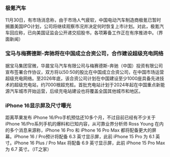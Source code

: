 ### 极氪汽车
11月30日，有市场消息称，由于市场人气疲软，中国电动汽车制造商极氪已暂时搁置美国IPO计划，公司将继续观察市况并决定何时恢复上市计划。对此，极氪汽车回应称，已向美国证监会公开递交招股书，各项筹备工作正在有序推进中。（界面新闻）
### 宝马与梅赛德斯-奔驰将在中国成立合资公司，合作建设超级充电网络
据宝马集团官微，华晨宝马汽车有限公司与梅赛德斯-奔驰（中国）投资有限公司宣布签署合作协议，双方将以50:50的股比在中国成立合资公司，在中国市场运营超级充电网络。至2026年底，该合资公司计划在中国建设至少1000座具备先进技术的超级充电站，约7000根超充桩。首批充电站计划于2024年起在中国重点新能源汽车城市开始运营，后续充电站建设也将覆盖全国其他城市和地区。
### iPhone 16显示屏及尺寸曝光
距离苹果发布 iPhone 16/Pro手机预估还10多个月，不过目前已经有不少关于iPhone 16/Pro系列手机的爆料和已知内容，从可靠业界分析师 Ross Young 在内的多个消息来源称，iPhone 16 Pro 和 iPhone 16 Pro Max 都将配备更大的屏幕。iPhone 16 / Pro预计将配备 6.3 英寸显示屏，此前 iPhone 15 Pro 为 6.1 英寸。iPhone 16 Plus / Pro Max 将配备 6.9 英寸显示屏，此前 iPhone 15 Pro Max 为 6.7 英寸。（IT之家）
